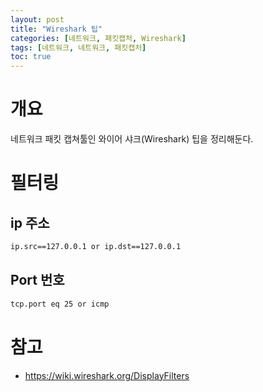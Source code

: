 ```yaml
---
layout: post
title: "Wireshark 팁"
categories: [네트워크, 패킷캡처, Wireshark]
tags: [네트워크, 네트워크, 패킷캡처]
toc: true
---
```


# 개요 
네트워크 패킷 캡쳐툴인 와이어 샤크(Wireshark) 팁을 정리해둔다. 

# 필터링
## ip 주소

```sh
ip.src==127.0.0.1 or ip.dst==127.0.0.1
```

## Port 번호

```sh
tcp.port eq 25 or icmp
```


# 참고 
- https://wiki.wireshark.org/DisplayFilters